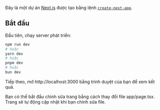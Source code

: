 Đây là một dự án [Next.js](https://nextjs.org) được tạo bằng lệnh [`create-next-app`](https://nextjs.org/docs/app/api-reference/cli/create-next-app).

## Bắt đầu

Đầu tiên, chạy server phát triển:

```bash
npm run dev
# hoặc
yarn dev
# hoặc
pnpm dev
# hoặc
bun dev
```

Tiếp theo, mở http://localhost:3000 bằng trình duyệt của bạn để xem kết quả.

Bạn có thể bắt đầu chỉnh sửa trang bằng cách thay đổi file app/page.tsx. Trang sẽ tự động cập nhật khi bạn chỉnh sửa file.

